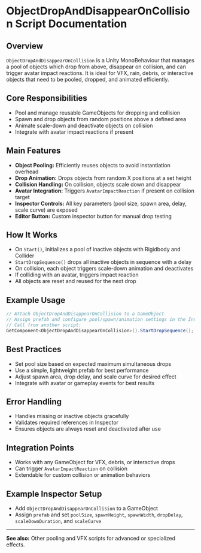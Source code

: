 # ObjectDropAndDisappearOnCollision Script Documentation

## Overview
`ObjectDropAndDisappearOnCollision` is a Unity MonoBehaviour that manages a pool of objects which drop from above, disappear on collision, and can trigger avatar impact reactions. It is ideal for VFX, rain, debris, or interactive objects that need to be pooled, dropped, and animated efficiently.

## Core Responsibilities
- Pool and manage reusable GameObjects for dropping and collision
- Spawn and drop objects from random positions above a defined area
- Animate scale-down and deactivate objects on collision
- Integrate with avatar impact reactions if present

## Main Features
- **Object Pooling:** Efficiently reuses objects to avoid instantiation overhead
- **Drop Animation:** Drops objects from random X positions at a set height
- **Collision Handling:** On collision, objects scale down and disappear
- **Avatar Integration:** Triggers `AvatarImpactReaction` if present on collision target
- **Inspector Controls:** All key parameters (pool size, spawn area, delay, scale curve) are exposed
- **Editor Button:** Custom inspector button for manual drop testing

## How It Works
- On `Start()`, initializes a pool of inactive objects with Rigidbody and Collider
- `StartDropSequence()` drops all inactive objects in sequence with a delay
- On collision, each object triggers scale-down animation and deactivates
- If colliding with an avatar, triggers impact reaction
- All objects are reset and reused for the next drop

## Example Usage
```csharp
// Attach ObjectDropAndDisappearOnCollision to a GameObject
// Assign prefab and configure pool/spawn/animation settings in the Inspector
// Call from another script:
GetComponent<ObjectDropAndDisappearOnCollision>().StartDropSequence();
```

## Best Practices
- Set pool size based on expected maximum simultaneous drops
- Use a simple, lightweight prefab for best performance
- Adjust spawn area, drop delay, and scale curve for desired effect
- Integrate with avatar or gameplay events for best results

## Error Handling
- Handles missing or inactive objects gracefully
- Validates required references in Inspector
- Ensures objects are always reset and deactivated after use

## Integration Points
- Works with any GameObject for VFX, debris, or interactive drops
- Can trigger `AvatarImpactReaction` on collision
- Extendable for custom collision or animation behaviors

## Example Inspector Setup
- Add `ObjectDropAndDisappearOnCollision` to a GameObject
- Assign `prefab` and set `poolSize`, `spawnHeight`, `spawnWidth`, `dropDelay`, `scaleDownDuration`, and `scaleCurve`

---
**See also:** Other pooling and VFX scripts for advanced or specialized effects. 